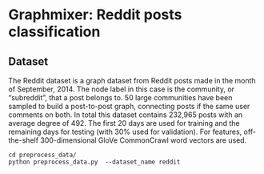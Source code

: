 # Graphmixer: Reddit posts classification
## Dataset
The Reddit dataset is a graph dataset from Reddit posts made in the month of September, 2014. The node label in this case is the community, or “subreddit”, that a post belongs to. 50 large communities have been sampled to build a post-to-post graph, connecting posts if the same user comments on both. In total this dataset contains 232,965 posts with an average degree of 492. The first 20 days are used for training and the remaining days for testing (with 30% used for validation). For features, off-the-shelf 300-dimensional GloVe CommonCrawl word vectors are used.
```
cd preprocess_data/
python preprocess_data.py  --dataset_name reddit
```